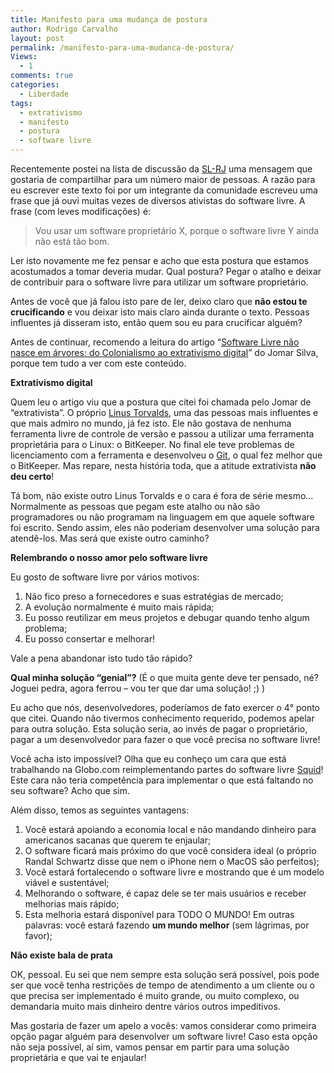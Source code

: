 ```yaml
---
title: Manifesto para uma mudança de postura
author: Rodrigo Carvalho
layout: post
permalink: /manifesto-para-uma-mudanca-de-postura/
Views:
  - 1
comments: true
categories:
  - Liberdade
tags:
  - extrativismo
  - manifesto
  - postura
  - software livre
---
```

Recentemente postei na lista de discussão da <a title="SL-RJ" href="https://softwarelivre-rj.org/" target="_blank">SL-RJ</a> uma mensagem que gostaria de compartilhar para um número maior de pessoas. A razão para eu escrever este texto foi por um integrante da comunidade escreveu uma frase que já ouvi muitas vezes de diversos ativistas do software livre. A frase (com leves modificações) é:

> Vou usar um software proprietário X, porque o software livre Y ainda não está tão bom.

Ler isto novamente me fez pensar e acho que esta postura que estamos acostumados a tomar deveria mudar. Qual postura? Pegar o atalho e deixar de contribuir para o software livre para utilizar um software proprietário.

Antes de você que já falou isto pare de ler, deixo claro que **não estou te crucificando** e vou deixar isto mais claro ainda durante o texto. Pessoas influentes já disseram isto, então quem sou eu para crucificar alguém?

Antes de continuar, recomendo a leitura do artigo &#8220;<a href="https://www.trezentos.blog.br/?p=5907" target="_blank">Software Livre não nasce em árvores: do Colonialismo ao extrativismo digital</a>&#8221; do Jomar Silva, porque tem tudo a ver com este conteúdo.

**Extrativismo digital**

Quem leu o artigo viu que a postura que citei foi chamada pelo Jomar de &#8220;extrativista&#8221;. O próprio <a title="Linus Torvalds na Wikipedia" href="https://pt.wikipedia.org/wiki/Linus_Torvalds" target="_blank">Linus Torvalds</a>, uma das pessoas mais influentes e que mais admiro no mundo, já fez isto. Ele não gostava de nenhuma ferramenta livre de controle de versão e passou a utilizar uma ferramenta proprietária para o Linux: o BitKeeper. No final ele teve problemas de licenciamento com a ferramenta e desenvolveu o <a title="Git na Wikipedia" href="https://en.wikipedia.org/wiki/Git_(software)" target="_blank">Git</a>, o qual fez melhor que o BitKeeper. Mas repare, nesta história toda, que a atitude extrativista **não deu certo**!

Tá bom, não existe outro Linus Torvalds e o cara é fora de série mesmo&#8230; Normalmente as pessoas que pegam este atalho ou não são programadores ou não programam na linguagem em que aquele software foi escrito. Sendo assim, eles não poderiam desenvolver uma solução para atendê-los. Mas será que existe outro caminho?

**Relembrando o nosso amor pelo software livre**

Eu gosto de software livre por vários motivos:

1.  Não fico preso a fornecedores e suas estratégias de mercado;
2.  A evolução normalmente é muito mais rápida;
3.  Eu posso reutilizar em meus projetos e debugar quando tenho algum problema;
4.  Eu posso consertar e melhorar!

Vale a pena abandonar isto tudo tão rápido?

**Qual minha solução &#8220;genial&#8221;?** (É o que muita gente deve ter pensado, né? Joguei pedra, agora ferrou &#8211; vou ter que dar uma solução! ;) )

Eu acho que nós, desenvolvedores, poderíamos de fato exercer o 4° ponto que citei. Quando não tivermos conhecimento requerido, podemos apelar para outra solução. Esta solução seria, ao invés de pagar o proprietário, pagar a um desenvolvedor para fazer o que você precisa no software livre!

Você acha isto impossível? Olha que eu conheço um cara que está trabalhando na Globo.com reimplementando partes do software livre <a title="Squid na Wikipédia" href="https://pt.wikipedia.org/wiki/Squid" target="_blank">Squid</a>! Este cara não teria competência para implementar o que está faltando no seu software? Acho que sim.

Além disso, temos as seguintes vantagens:

1.  Você estará apoiando a economia local e não mandando dinheiro para americanos sacanas que querem te enjaular;
2.  O software ficará mais próximo do que você considera ideal (o próprio Randal Schwartz disse que nem o iPhone nem o MacOS são perfeitos);
3.  Você estará fortalecendo o software livre e mostrando que é um modelo viável e sustentável;
4.  Melhorando o software, é capaz dele se ter mais usuários e receber melhorias mais rápido;
5.  Esta melhoria estará disponível para TODO O MUNDO! Em outras palavras: você estará fazendo **um mundo melhor** (sem lágrimas, por favor);

**Não existe bala de prata**

OK, pessoal. Eu sei que nem sempre esta solução será possível, pois pode ser que você tenha restrições de tempo de atendimento a um cliente ou o que precisa ser implementado é muito grande, ou muito complexo, ou demandaria muito mais dinheiro dentre vários outros impeditivos.

Mas gostaria de fazer um apelo a vocês: vamos considerar como primeira opção pagar alguém para desenvolver um software livre! Caso esta opção não seja possível, aí sim, vamos pensar em partir para uma solução proprietária e que vai te enjaular!
